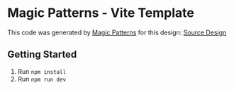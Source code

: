# Magic Patterns - Vite Template

This code was generated by [Magic Patterns](https://magicpatterns.com) for this design: [Source Design](https://www.magicpatterns.com/c/ksjcwhgqa9dpjqnpjpidq2)

## Getting Started

1. Run `npm install`
2. Run `npm run dev`
